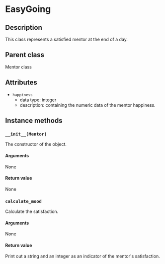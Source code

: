 # EasyGoing

## Description
This class represents a satisfied mentor at the end of a day.

## Parent class
Mentor class

## Attributes

* ```happiness```
  * data type: integer
  * description: containing the numeric data of the mentor happiness.

## Instance methods

### ```__init__(Mentor)```
The constructor of the object.

#### Arguments

None

#### Return value
None

### ```calculate_mood```

Calculate the satisfaction.

#### Arguments
None

#### Return value
Print out a string and an integer as an indicator of the mentor's satisfaction.

